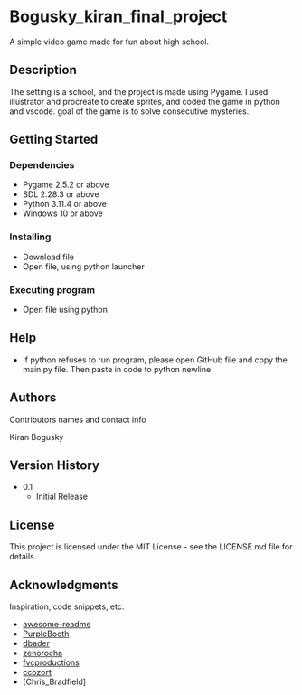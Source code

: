 # Bogusky_kiran_final_project

A simple video game made for fun about high school.

## Description

The setting is a school, and the project is made using Pygame. I used illustrator and procreate to create sprites, and coded the game in python and vscode. goal of the game is to solve consecutive mysteries.

## Getting Started

### Dependencies

* Pygame 2.5.2 or above
* SDL 2.28.3 or above
* Python 3.11.4 or above
* Windows 10 or above

### Installing

* Download file
* Open file, using python launcher

### Executing program

* Open file using python

## Help

* If python refuses to run program, please open GitHub file and copy the main.py file. Then paste in code to python newline.


## Authors

Contributors names and contact info

Kiran Bogusky

## Version History

* 0.1
    * Initial Release

## License

This project is licensed under the MIT License - see the LICENSE.md file for details

## Acknowledgments

Inspiration, code snippets, etc.
* [awesome-readme](https://github.com/matiassingers/awesome-readme)
* [PurpleBooth](https://gist.github.com/PurpleBooth/109311bb0361f32d87a2)
* [dbader](https://github.com/dbader/readme-template)
* [zenorocha](https://gist.github.com/zenorocha/4526327)
* [fvcproductions](https://gist.github.com/fvcproductions/1bfc2d4aecb01a834b46)
* [ccozort](https://github.com/ccozort)
* [Chris_Bradfield]
